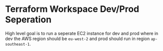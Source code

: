 # Terraform Workspace Dev/Prod Seperation

High level goal is to run a seperate EC2 instance for dev and prod where in dev the AWS region should be `eu-west-2` and prod should run in region `ap-southeast-1`.